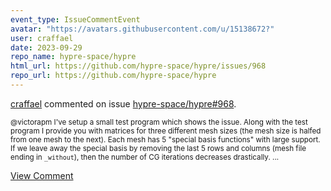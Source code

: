 ```yaml
---
event_type: IssueCommentEvent
avatar: "https://avatars.githubusercontent.com/u/15138672?"
user: craffael
date: 2023-09-29
repo_name: hypre-space/hypre
html_url: https://github.com/hypre-space/hypre/issues/968
repo_url: https://github.com/hypre-space/hypre
---
```


<a href='https://github.com/craffael' target='_blank'>craffael</a> commented on issue <a href='https://github.com/hypre-space/hypre/issues/968' target='_blank'>hypre-space/hypre#968</a>.

<small>@victorapm I've setup a small test program which shows the issue. Along with the test program I provide you with matrices for three different mesh sizes (the mesh size is halfed from one mesh to the next). Each mesh has 5 "special basis functions" with large support. If we leave away the special basis by removing the last 5 rows and columns (mesh file ending in `_without`), then the number of CG iterations decreases drastically. ...</small>

<a href='https://github.com/hypre-space/hypre/issues/968' target='_blank'>View Comment</a>